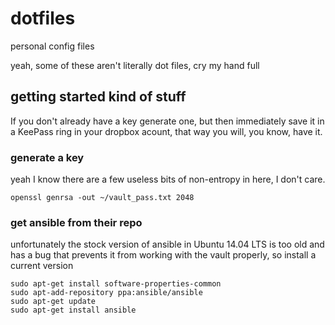 dotfiles
========

personal config files

yeah, some of these aren't literally dot files, cry my hand full

## getting started kind of stuff
If you don't already have a key generate one, but then immediately save it in a KeePass ring in your dropbox acount, that way you will, you know, have it.
### generate a key
yeah I know there are a few useless bits of non-entropy in here, I don't care.
```
openssl genrsa -out ~/vault_pass.txt 2048
```
### get ansible from their repo
unfortunately the stock version of ansible in Ubuntu 14.04 LTS is too old and has a bug that prevents it from working with the vault properly, so install a current version

```
sudo apt-get install software-properties-common
sudo apt-add-repository ppa:ansible/ansible
sudo apt-get update
sudo apt-get install ansible
```
